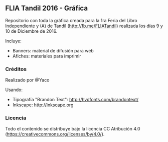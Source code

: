 ## FLIA Tandil 2016 - Gráfica

Repositorio con toda la gráfica creada para la 1ra Feria del Libro Independiente y (A) de Tandil (http://fb.me/FLIATandil) realizada los días 9 y 10 de Diciembre de 2016.

Incluye:

* Banners: material de difusión para web
* Afiches: materiales para imprimir

### Créditos

Realizado por @Yaco

Usando:

* Tipografía "Brandon Text": http://hvdfonts.com/brandontext/
* Inkscape: http://inkscape.org

### Licencia

Todo el contenido se distribuye bajo la licencia CC Atribución 4.0 (https://creativecommons.org/licenses/by/4.0/).
